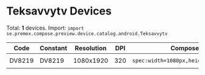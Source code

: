 # Teksavvytv Devices

Total: **1** devices. Import: `import se.premex.compose.preview.device.catalog.android.Teksavvytv`

| Code | Constant | Resolution | DPI | Compose Spec | Preview Usage |
|------|----------|------------|-----|-------------|---------------|
| DV8219 | DV8219 | 1080x1920 | 320 | `spec:width=1080px,height=1920px,dpi=320` | `@Preview(device = Teksavvytv.DV8219)` |

<!-- Generated automatically. Do not edit manually. -->

